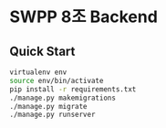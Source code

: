 # SWPP 8조 Backend
## Quick Start
```bash
virtualenv env
source env/bin/activate
pip install -r requirements.txt
./manage.py makemigrations
./manage.py migrate
./manage.py runserver
```
